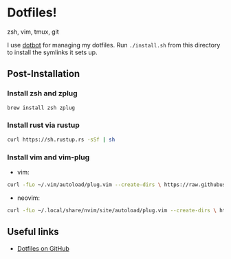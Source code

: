 # Dotfiles!

zsh, vim, tmux, git

I use [dotbot](https://github.com/anishathalye/dotbot) for managing my
dotfiles. Run `./install.sh` from this directory to install the symlinks it
sets up.

## Post-Installation

### Install zsh and zplug

```bash
brew install zsh zplug
```

### Install rust via rustup

```bash
curl https://sh.rustup.rs -sSf | sh
```

### Install vim and vim-plug
* vim:

```bash
curl -fLo ~/.vim/autoload/plug.vim --create-dirs \ https://raw.githubusercontent.com/junegunn/vim-plug/master/plug.vim
```

* neovim:

```bash
curl -fLo ~/.local/share/nvim/site/autoload/plug.vim --create-dirs \ https://raw.githubusercontent.com/junegunn/vim-plug/master/plug.vim
```


## Useful links

* [Dotfiles on GitHub](https://dotfiles.github.io/)
